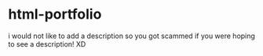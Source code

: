 # html-portfolio
i would not like to add a description so you got scammed if you were hoping to see a description! XD
